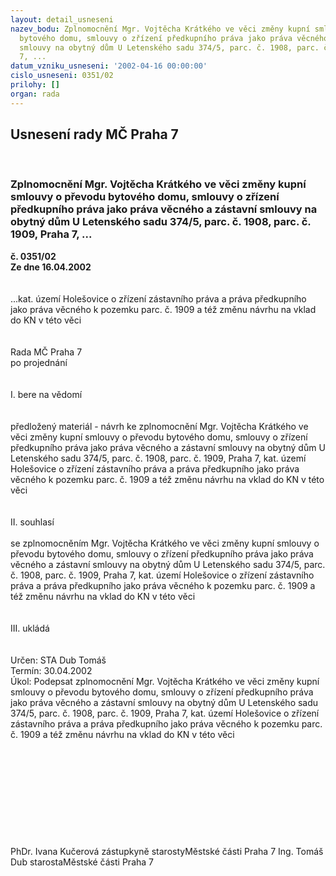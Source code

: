 ```yaml
---
layout: detail_usneseni
nazev_bodu: Zplnomocnění Mgr. Vojtěcha Krátkého ve věci změny kupní smlouvy o převodu
  bytového domu, smlouvy o zřízení předkupního práva jako práva věcného a zástavní
  smlouvy na obytný dům U Letenského sadu 374/5, parc. č. 1908, parc. č. 1909, Praha
  7, ...
datum_vzniku_usneseni: '2002-04-16 00:00:00'
cislo_usneseni: 0351/02
prilohy: []
organ: rada
---
```

<div id="ucUsn_pList" class="usn">
	<span><h2>Usnesení rady MČ Praha 7 </h2>
<br></span><div class="standBody">
<span><h3>Zplnomocnění Mgr. Vojtěcha Krátkého ve věci změny kupní smlouvy o převodu bytového domu, smlouvy o zřízení předkupního práva jako práva věcného a zástavní smlouvy na obytný dům U Letenského sadu 374/5, parc. č. 1908, parc. č. 1909, Praha 7, ...</h3></span><div class="center">
		<strong>č. 0351/02</strong><br>
	</div>
<div class="center">
		<strong>Ze dne 16.04.2002</strong><br><br>
	</div>
<br>...kat. území Holešovice o zřízení zástavního práva a práva předkupního jako práva věcného k pozemku parc. č. 1909 a též změnu návrhu na vklad do KN v této věci <br><br><br>Rada MČ Praha 7<br>po projednání<br><br><br>I.	bere na vědomí<br><br> <br>předložený materiál - návrh ke zplnomocnění Mgr. Vojtěcha Krátkého ve věci změny kupní smlouvy o převodu bytového domu, smlouvy o zřízení předkupního práva jako práva věcného a zástavní smlouvy na obytný dům U Letenského sadu 374/5, parc. č. 1908, parc. č. 1909, Praha 7, kat. území Holešovice o zřízení zástavního práva a práva předkupního jako práva věcného k pozemku parc. č. 1909 a též změnu návrhu na vklad do KN v této věci<br><br><br>II.	souhlasí <br><br>se zplnomocněním Mgr. Vojtěcha Krátkého ve věci změny kupní smlouvy o převodu bytového domu, smlouvy o zřízení předkupního práva jako práva věcného a zástavní smlouvy na obytný dům U Letenského sadu 374/5, parc. č. 1908, parc. č. 1909, Praha 7, kat. území Holešovice o zřízení zástavního práva a práva předkupního jako práva věcného k pozemku parc. č. 1909 a též změnu návrhu na vklad do KN v této věci<br><br><br>III.	ukládá <br><br> <br>Určen:	STA Dub Tomáš<br>Termín: 30.04.2002<br>Úkol:	Podepsat zplnomocnění Mgr. Vojtěcha Krátkého ve věci změny kupní smlouvy o převodu bytového domu, smlouvy o zřízení předkupního práva jako práva věcného a zástavní smlouvy na obytný dům U Letenského sadu 374/5, parc. č. 1908, parc. č. 1909, Praha 7, kat. území Holešovice o zřízení zástavního práva a práva předkupního jako práva věcného k pozemku parc. č. 1909 a též změnu návrhu na vklad do KN v této věci    <br> <br><br><br><br><br><br><br><br> <br>	<br>PhDr. Ivana Kučerová zástupkyně starostyMěstské části Praha 7	Ing. Tomáš Dub starostaMěstské části Praha 7<br>	<br><br>
</div>
</div>